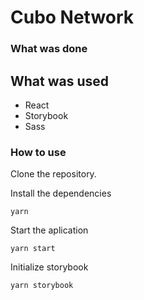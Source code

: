 # Cubo Network

### **What was done**

## **What was used**

- React
- Storybook
- Sass

### **How to use**

Clone the repository.

Install the dependencies

`yarn`

Start the aplication

`yarn start`

Initialize storybook

`yarn storybook`
